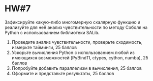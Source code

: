 # HW#7
Зафиксируйте какую-либо многомерную скалярную функцию
и реализуйте для неё анализ чувствительности по методу Соболя
на Python с использованием библиотеки SALib.

1) Проведите анализ чувствительности,
проверьте сходимость, измерьте тайминги, 25 баллов
2) Ускорьте вычисления Python с использованием любой 
из имеющихся возможностей (PyBind11, ctypes, cython, numba), 25 баллов
3) Попробуйте добавить параллелизм в вычисления, 25 баллов
4) Оформите и представьте результаты, 25 баллов